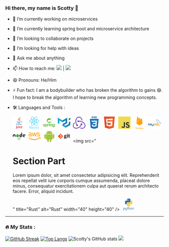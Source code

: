 ### Hi there, my name is Scotty 👋

- 🔭 I’m currently working on microservices
- 🌱 I’m currently learning spring boot and microservice architecture
- 👯 I’m looking to collaborate on projects
- 🤔 I’m looking for help with ideas
- 💬 Ask me about anything
- 📫 How to reach me: <img src="https://img.shields.io/badge/intondiscott@gmail.com-grey?style=for-the-badge&logo=gmail&logoColor=red" />  | <a href="https://www.linkedin.com/in/scott-intondi-a49942226/"><img src="https://img.shields.io/badge/LinkedIn-blue?style=for-the-badge&logo=linkedin&logoColor=white" /></a>
- 😄 Pronouns: He/Him
- ⚡ Fun fact: I am a bodybuilder who has broken the algorithm to gains 😅. I hope to break the algorithm of learning new programming concepts.
- :hammer_and_wrench: Languages and Tools :
  
  <img src="https://github.com/devicons/devicon/blob/master/icons/java/java-original-wordmark.svg" title="Java" alt="Java" width="40" height="40"/>&nbsp;
  <img src="https://github.com/devicons/devicon/blob/master/icons/react/react-original-wordmark.svg" title="React" alt="React" width="40" height="40"/>&nbsp;
  <img src="https://github.com/devicons/devicon/blob/master/icons/spring/spring-original-wordmark.svg" title="Spring" alt="Spring" width="40" height="40"/>&nbsp;
  <img src="https://github.com/devicons/devicon/blob/master/icons/materialui/materialui-original.svg" title="Material UI" alt="Material UI" width="40" height="40"/>&nbsp;
  <img src="https://github.com/devicons/devicon/blob/master/icons/redux/redux-original.svg" title="Redux" alt="Redux " width="40" height="40"/>&nbsp;
  <img src="https://github.com/devicons/devicon/blob/master/icons/css3/css3-plain-wordmark.svg"  title="CSS3" alt="CSS" width="40" height="40"/>&nbsp;
  <img src="https://github.com/devicons/devicon/blob/master/icons/html5/html5-original.svg" title="HTML5" alt="HTML" width="40" height="40"/>&nbsp;
  <img src="https://github.com/devicons/devicon/blob/master/icons/javascript/javascript-original.svg" title="JavaScript" alt="JavaScript" width="40" height="40"/>&nbsp;
  <img src="https://github.com/devicons/devicon/blob/master/icons/firebase/firebase-plain-wordmark.svg" title="Firebase" alt="Firebase" width="40" height="40"/>&nbsp;
  <img src="https://github.com/devicons/devicon/blob/master/icons/mysql/mysql-original-wordmark.svg" title="MySQL"  alt="MySQL" width="40" height="40"/>&nbsp;
  <img src="https://github.com/devicons/devicon/blob/master/icons/nodejs/nodejs-original-wordmark.svg" title="NodeJS" alt="NodeJS" width="40" height="40"/>&nbsp;
  <img src="https://github.com/devicons/devicon/blob/master/icons/amazonwebservices/amazonwebservices-plain-wordmark.svg" title="AWS" alt="AWS" width="40" height="40"/>&nbsp;
  <img src="https://github.com/devicons/devicon/blob/master/icons/android/android-original.svg" title="Android" alt="Android" width="40" height="40"/>&nbsp;
  <img src="https://github.com/devicons/devicon/blob/master/icons/git/git-original-wordmark.svg" title="Git" alt="Git" width="40" height="40"/>&nbsp;
  <img src="<div>
      <h1>Section Part</h1>
      <p>
        Lorem ipsum dolor, sit amet consectetur adipisicing elit. Reprehenderit
        eos repellat velit iure corporis cumque assumenda, placeat dolore minus,
        consequatur exercitationem culpa aut quaerat rerum architecto facere.
        Error, aliquid incidunt.
      </p>
    </div>" title="Rust" alt="Rust" width="40" height="40" />&nbsp;
  <img src="https://github.com/devicons/devicon/blob/master/icons/python/python-original-wordmark.svg" title="Python" alt="Python" width="40" height="40" />

---
### :fire: My Stats : <br>
[![GitHub Streak](https://github-readme-streak-stats.herokuapp.com?user=intondiscott&theme=chartreuse-dark)](https://git.io/streak-stats) 
[![Top Langs](https://github-readme-stats.vercel.app/api/top-langs/?username=intondiscott&layout=compact&theme=chartreuse-dark)](https://github.com/anuraghazra/github-readme-stats) 
![Scotty's GitHub stats](https://github-readme-stats.vercel.app/api?username=intondiscott&show_icons=true&theme=chartreuse-dark)
<img src="https://github.com/intondiscott/intondiscott/assets/73749875/07f1eac9-8d9b-4e77-b1be-2fbd1faf34dc"/>

  

